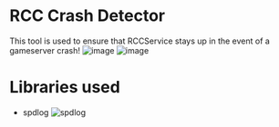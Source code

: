 # RCC Crash Detector
 This tool is used to ensure that RCCService stays up in the event of a gameserver crash!
![image](https://imgur.com/1fTBAK7.png)
![image](https://imgur.com/AVUh8iF.png)

# Libraries used

* spdlog ![spdlog](https://github.com/gabime/spdlog)
